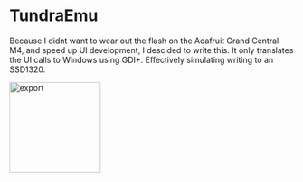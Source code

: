 # TundraEmu
Because I didnt want to wear out the flash on the Adafruit Grand Central M4, and speed up UI development, I descided to write this. It only translates the UI calls to Windows using GDI+. Effectively simulating writing to an SSD1320.

<img width="161" alt="export" src="https://github.com/BiatuAutMiahn/TundraEmu/assets/6149596/1a1b871a-5d28-4e94-986c-627bd2375b69">
